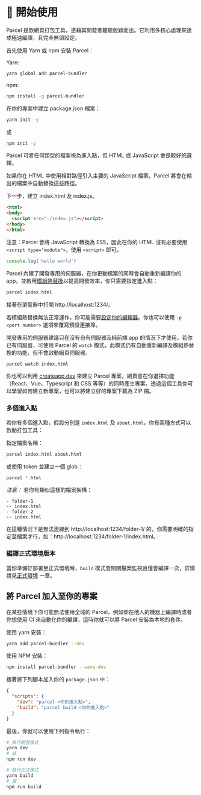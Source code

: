 # 🚀 開始使用

Parcel 是款網頁打包工具，憑藉其開發者體驗脫穎而出。它利用多核心處理來達成極速編譯，且完全無須設定。

首先使用 Yarn 或 npm 安裝 Parcel：

Yarn:

```bash
yarn global add parcel-bundler
```

npm:

```bash
npm install -g parcel-bundler
```

在你的專案中建立 package.json 檔案：

```bash
yarn init -y
```

或

```bash
npm init -y
```

Parcel 可將任何類型的檔案視為進入點，但 HTML 或 JavaScript 會是較好的選擇。

如果你在 HTML 中使用相對路徑引入主要的 JavaScript 檔案，Parcel 將會在輸出的檔案中自動替換這些路徑。

下一步，建立 index.html 及 index.js。

```html
<html>
<body>
  <script src="./index.js"></script>
</body>
</html>
```

注意：Parcel 會將 JavaScript 轉換為 ES5，因此在你的 HTML 沒有必要使用 `<script type="module">`，使用 `<script>` 即可。

```javascript
console.log('hello world')
```

Parcel 內建了開發專用的伺服器，在你更動檔案的同時會自動重新編譯你的 app，並啟用[模組熱替換](hmr.html)以提高開發效率，你只需要指定進入點：

```bash
parcel index.html
```

接著在瀏覽器中打開 http://localhost:1234/。

若模組熱替換無法正常運作，你可能需要[設定你的編輯器](hmr.html#safe-write)。你也可以使用 `-p <port number>` 選項來覆寫預設連接埠。

開發專用的伺服器建議只在沒有自有伺服器及純前端 app 的情況下才使用。若你已有伺服器，可使用 Parcel 的 `watch` 模式，此模式仍有自動重新編譯及模組熱替換的功能，但不會啟動網頁伺服器。

```bash
parcel watch index.html
```

你也可以利用 [createapp.dev](https://createapp.dev/parcel) 來建立 Parcel 專案，網頁會在你選擇功能（React、Vue、Typescript 和 CSS 等等）的同時產生專案。透過這個工具你可以學習如何建立新專案，也可以將建立好的專案下載為 ZIP 檔。

### 多個進入點

若你有多個進入點，假設分別是 `index.html` 及 `about.html`，你有兩種方式可以啟動打包工具：

指定檔案名稱：

```bash
parcel index.html about.html
```

或使用 token 並建立一個 glob：

```bash
parcel *.html
```

_注意：_ 若你有類似這樣的檔案架構：

```
- folder-1
-- index.html
- folder-2
-- index.html
```

在這種情況下是無法連線到 http://localhost:1234/folder-1/ 的，你需要明確的指定至檔案才行，如：http://localhost:1234/folder-1/index.html。

### 編譯正式環境版本

當你準備好部署至正式環境時，`build` 模式會關閉檔案監視且僅會編譯一次，詳情請見[正式環境](production.html) 一章。

## 將 Parcel 加入至你的專案

在某些情境下你可能無法使用全域的 Parcel，例如你在他人的機器上編譯時或者你想使用 CI 來自動化你的編譯，這時你就可以將 Parcel 安裝為本地的套件。

使用 yarn 安裝：

```bash
yarn add parcel-bundler --dev
```

使用 NPM 安裝：

```bash
npm install parcel-bundler --save-dev
```

接著將下列腳本加入你的 `package.json` 中：

```json
{
  "scripts": {
    "dev": "parcel <你的進入點>",
    "build": "parcel build <你的進入點>"
  }
}
```

最後，你就可以使用下列指令執行：

```bash
# 執行開發模式
yarn dev
# 或
npm run dev

# 執行正式模式
yarn build
# 或
npm run build
```
